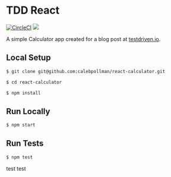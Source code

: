 # TDD React

[![CircleCI](https://circleci.com/gh/royp215/react-calculator.svg?style=svg)](https://circleci.com/gh/royp215/react-calculator)
<a href="https://codeclimate.com/github/royp215/react-calculator/maintainability"><img src="https://api.codeclimate.com/v1/badges/6665003b89e1c321c5a8/maintainability" /></a>

A simple Calculator app created for a blog post at [testdriven.io](https://testdriven.io/blog/tdd-with-react-jest-and-enzyme-part-one/).

## Local Setup

```sh
$ git clone git@github.com:calebpollman/react-calculator.git
```

```sh
$ cd react-calculator
```

```sh
$ npm install
```

## Run Locally

```sh
$ npm start
```

## Run Tests

```sh
$ npm test
```
test test
